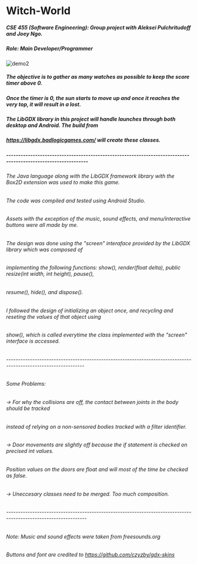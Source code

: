 # Witch-World

##### CSE 455 (Software Engineering): Group project with Aleksei Pulchritudoff and Joey Ngo.
##### Role: Main Developer/Programmer

![demo2](https://github.com/Jaime-Cristobal/Witch-World/blob/master/demogif2.gif?raw=true)

##### The objective is to gather as many watches as possible to keep the score timer above 0.
##### Once the timer is 0, the sun starts to move up and once it reaches the very top, it will result in a lost.
##### The LibGDX library in this project will handle launches through both desktop and Android. The build from 
##### https://libgdx.badlogicgames.com/ will create these classes.
#####  --------------------------------------------------------------------------------------------------------------
###### The Java language along with the LibGDX framework library with the Box2D extension was used to make this game. 
###### The code was compiled and tested using Android Studio.

###### Assets with the exception of the music, sound effects, and menu/interactive buttons were all made by me.

###### The design was done using the "screen" interaface provided by the LibGDX library which was composed of
###### implementing the following functions: show(), render(float delta), public resize(int width, int height), pause(),
###### resume(), hide(), and dispose().

###### I followed the design of initializing an object once, and recycling and reseting the values of that object using
###### show(), which is called everytime the class implemented with the "screen" interface is accessed. 
###### ---------------------------------------------------------------------------------------------------------------
###### Some Problems:
######      -> For why the collisions are off, the contact between joints in the body should be tracked
######         instead of relying on a non-sensored bodies tracked with a filter identifier.
######      -> Door movements are slightly off because the if statement is checked on precised int values.
######         Position values on the doors are float and will most of the time be checked as false.
######      -> Uneccesary classes need to be merged. Too much composition.
###### ----------------------------------------------------------------------------------------------------------------
###### Note: Music and sound effects were taken from freesounds.org
######       Buttons and font are credited to https://github.com/czyzby/gdx-skins
